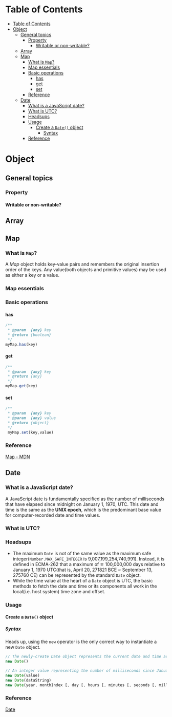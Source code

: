 # Table of Contents
- [Table of Contents](#table-of-contents)
- [Object](#object)
  - [General topics](#general-topics)
    - [Property](#property)
      - [Writable or non-writable?](#writable-or-non-writable)
  - [Array](#array)
  - [Map](#map)
    - [What is ```Map```?](#what-is-map)
    - [Map essentials](#map-essentials)
    - [Basic operations](#basic-operations)
      - [has](#has)
      - [get](#get)
      - [set](#set)
    - [Reference](#reference)
  - [Date](#date)
    - [What is a JavaScript date?](#what-is-a-javascript-date)
    - [What is UTC?](#what-is-utc)
    - [Headsups](#headsups)
    - [Usage](#usage)
      - [Create a ```Date()``` object](#create-a-date-object)
        - [Syntax](#syntax)
    - [Reference](#reference-1)
# Object

## General topics
### Property
#### Writable or non-writable?

## Array

## Map
### What is ```Map```?
A *Map* object holds key-value pairs and remembers the original insertion order of the keys. Any value(both objects and primitive values) may be used as either a key or a value.
### Map essentials

### Basic operations
#### has
```javascript
/**
 * @param  {any} key
 * @return {boolean}
 */
myMap.has(key)
```
#### get
```javascript
/**
 * @param  {any} key
 * @return {any}
 */
myMap.get(key)
```
#### set
```javascript
/**
 * @param  {any} key
 * @param  {any} value
 * @return {object}
 */
 myMap.set(key,value) 
 ```
### Reference
[Map - MDN](https://developer.mozilla.org/en-US/docs/Web/JavaScript/Reference/Global_Objects/Map)

## Date
### What is a JavaScript date?
A JavaScript date is fundamentally specified as the number of milliseconds that have elapsed since midnight on January 1, 1970, UTC. This date and time is the same as the **UNIX epoch**, which is the predominant base value for computer-recorded date and time values.

### What is UTC?

### Headsups
- The maximum ```Date``` is not of the same value as the maximum safe integer(```Number.MAX_SAFE_INTEGER``` is 9,007,199,254,740,991). Instead, it is defined in ECMA-262 that a maximum of $\mp$ 100,000,000 days relative to January 1, 1970 UTC(that is, April 20, 271821 BCE ~ September 13, 275760 CE) can be represented by the standard ```Date``` object.
- While the time value at the heart of a ```Date``` object is UTC, the basic methods to fetch the date and time or its components all work in the local(i.e. host system) time zone and offset.

### Usage
####  Create a ```Date()``` object
##### Syntax
Heads up, using the ```new``` operator is the only correct way to instantiate a new ```Date``` object.
```javascript
// The newly-create Date object represents the current date and time as of the time of instantiation
new Date() 

// An integer value representing the number of milliseconds since January 1, 1970, 00:00:00 UTC, will leap seconds ignored.
new Date(value)
new Date(dataString)
new Date(year, monthIndex [, day [, hours [, minutes [, seconds [, milliseconds]]]]])
```

### Reference
[Date](https://developer.mozilla.org/en-US/docs/Web/JavaScript/Reference/Global_Objects/Date)